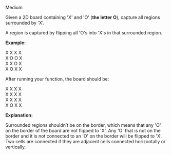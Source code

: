 Medium

Given a 2D board containing 'X' and 'O' (**the letter O**), capture all regions surrounded by 'X'.

A region is captured by flipping all 'O's into 'X's in that surrounded region.

**Example:**

X X X X  
X O O X  
X X O X  
X O X X

After running your function, the board should be:

X X X X  
X X X X  
X X X X  
X O X X

**Explanation:**

Surrounded regions shouldn’t be on the border, which means that any 'O' on the border of the board are not flipped to 'X'. Any 'O' that is not on the border and it is not connected to an 'O' on the border will be flipped to 'X'. Two cells are connected if they are adjacent cells connected horizontally or vertically.
